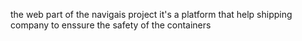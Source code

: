 the web part of the navigais project it's a platform that help shipping company to enssure the  safety of the containers 

